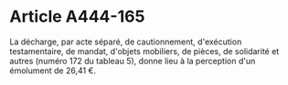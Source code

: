 # Article A444-165

La décharge, par acte séparé, de cautionnement, d'exécution testamentaire, de mandat, d'objets mobiliers, de pièces, de solidarité et autres (numéro 172 du tableau 5), donne lieu à la perception d'un émolument de 26,41 €.
